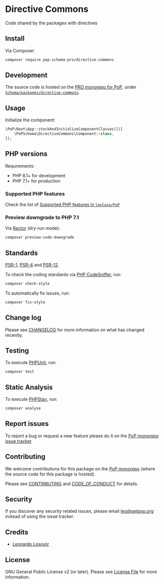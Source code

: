 # Directive Commons

<!--
[![Build Status][ico-travis]][link-travis]
[![Quality Score][ico-code-quality]][link-code-quality]
[![Software License][ico-license]](LICENSE.md)
[![Latest Version on Packagist][ico-version]][link-packagist]
[![Coverage Status][ico-scrutinizer]][link-scrutinizer]
[![Total Downloads][ico-downloads]][link-downloads]
-->

Code shared by the packages with directives

## Install

Via Composer

``` bash
composer require pop-schema-pro/directive-commons
```

## Development

The source code is hosted on the [PRO monorepo for PoP](https://github.com/leoloso/PRO), under [`Schema/packages/directive-commons`](https://github.com/leoloso/PRO/tree/master/layers/Schema/packages/directive-commons).

## Usage

Initialize the component:

``` php
\PoP\Root\App::stockAndInitializeComponentClasses([([
    \PoPSchema\DirectiveCommons\Component::class,
]);
```

## PHP versions

Requirements:

- PHP 8.1+ for development
- PHP 7.1+ for production

### Supported PHP features

Check the list of [Supported PHP features in `leoloso/PoP`](https://github.com/leoloso/PoP/blob/master/docs/supported-php-features.md)

### Preview downgrade to PHP 7.1

Via [Rector](https://github.com/rectorphp/rector) (dry-run mode):

```bash
composer preview-code-downgrade
```

## Standards

[PSR-1](https://www.php-fig.org/psr/psr-1), [PSR-4](https://www.php-fig.org/psr/psr-4) and [PSR-12](https://www.php-fig.org/psr/psr-12).

To check the coding standards via [PHP CodeSniffer](https://github.com/squizlabs/PHP_CodeSniffer), run:

``` bash
composer check-style
```

To automatically fix issues, run:

``` bash
composer fix-style
```

## Change log

Please see [CHANGELOG](CHANGELOG.md) for more information on what has changed recently.

## Testing

To execute [PHPUnit](https://phpunit.de/), run:

``` bash
composer test
```

## Static Analysis

To execute [PHPStan](https://github.com/phpstan/phpstan), run:

``` bash
composer analyse
```

## Report issues

To report a bug or request a new feature please do it on the [PoP monorepo issue tracker](https://github.com/leoloso/PoP/issues).

## Contributing

We welcome contributions for this package on the [PoP monorepo](https://github.com/leoloso/PoP) (where the source code for this package is hosted).

Please see [CONTRIBUTING](CONTRIBUTING.md) and [CODE_OF_CONDUCT](CODE_OF_CONDUCT.md) for details.

## Security

If you discover any security related issues, please email leo@getpop.org instead of using the issue tracker.

## Credits

- [Leonardo Losoviz][link-author]

## License

GNU General Public License v2 (or later). Please see [License File](LICENSE.md) for more information.

[ico-version]: https://img.shields.io/packagist/v/pop-schema-pro/directive-commons.svg?style=flat-square
[ico-license]: https://img.shields.io/badge/license-GPLv2-brightgreen.svg?style=flat-square
[ico-travis]: https://img.shields.io/travis/pop-schema-pro/directive-commons/master.svg?style=flat-square
[ico-scrutinizer]: https://img.shields.io/scrutinizer/coverage/g/pop-schema-pro/directive-commons.svg?style=flat-square
[ico-code-quality]: https://img.shields.io/scrutinizer/g/pop-schema-pro/directive-commons.svg?style=flat-square
[ico-downloads]: https://img.shields.io/packagist/dt/pop-schema-pro/directive-commons.svg?style=flat-square

[link-packagist]: https://packagist.org/packages/pop-schema-pro/directive-commons
[link-travis]: https://travis-ci.org/pop-schema-pro/directive-commons
[link-scrutinizer]: https://scrutinizer-ci.com/g/pop-schema-pro/directive-commons/code-structure
[link-code-quality]: https://scrutinizer-ci.com/g/pop-schema-pro/directive-commons
[link-downloads]: https://packagist.org/packages/pop-schema-pro/directive-commons
[link-contributors]: ../../../../../../contributors
[link-author]: https://github.com/leoloso

